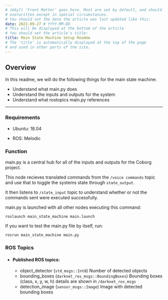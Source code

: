 ```yaml
---
# Jekyll 'Front Matter' goes here. Most are set by default, and should NOT be
# overwritten except in special circumstances. 
# You should set the date the article was last updated like this:
date: 2021-09-27 # YYYY-MM-DD
# This will be displayed at the bottom of the article
# You should set the article's title:
title: Main State Machine Setup Readme
# The 'title' is automatically displayed at the top of the page
# and used in other parts of the site.
---
```


## Overview

In this readme, we will do the following things for the main state machine:

- Understand what main.py does
- Understand the inputs and outputs for the system
- Understand what rostopics main.py references

---
### Requirements

- Ubuntu: 18.04

- ROS: Melodic

### Function

main.py is a central hub for all of the inputs and outputs for the Coborg project. 

This node recieves translated commands from the ```/voice commands``` topic and use that to toggle the systems state through ```state_output```. 

It then listens to ```/state_input``` topic to understand whether or not the commands sent were executed successfully. 
      
main.py is launched with all other nodes executing this command:
```
roslaunch main_state_machine main.launch
```
      
If you want to test the main.py file by itself, run:
```
rosrun main_state_machine main.py
```
     

### ROS Topics
* #### Published ROS topics:

   * object_detector (`std_msgs::Int8`) Number of detected objects
   * bounding_boxes (`darknet_ros_msgs::BoundingBoxes`) Bounding boxes (class, x, y, w, h) details are shown in `/darknet_ros_msgs`
   * detection_image (`sensor_msgs::Image`) Image with detected bounding boxes
